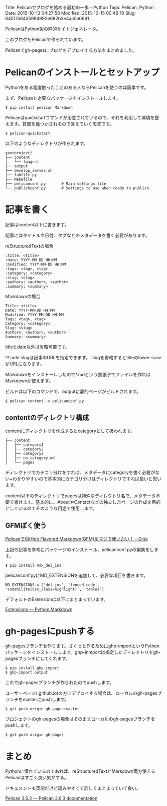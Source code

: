Title: Pelicanでブログを始める最初の一歩 - Python
Tags: Pelican, Python
Date: 2015-10-13 04:27:58
Modified: 2015-10-15 00:46:10
Slug: 64517d8435994992e682b3e4aa0a0661

PelicanはPython製の静的サイトジェネレータ。

このブログもPelicanで作られています。

Pelicanでgh-pagesにブログをデプロイする方法をまとめました。

# Pelicanのインストールとセットアップ

Pythonをある程度触ったことのある人ならPelicanを使うのは簡単です。

まず、Pelicanと必要なパッケージをインストールします。

```
$ pip install pelican Markdown
```

Pelicanはquickstartコマンドが用意されているので、それを利用して環境を整えます。質問を幾つかされるので答えていく形式です。

```
$ pelican-quickstart
```

以下のようなディレクトリが作られます。

```
yourproject/
├── content
│   └── (pages)
├── output
├── develop_server.sh
├── fabfile.py
├── Makefile
├── pelicanconf.py       # Main settings file
└── publishconf.py       # Settings to use when ready to publish
```

# 記事を書く

記事はcontent以下に書きます。

記事にはタイトルや日付、タグなどのメタデータを書く必要があります。

reStructuredTextの場合

```
:title: <title>
:date: YYYY-MM-DD HH:MM
:modified: YYYY-MM-DD HH:MM
:tags: <tag>, <tag>
:category: <category>
:slug: <slug>
:authors: <author>, <author>
:summary: <summary>
```

Markdownの場合

```
Title: <title>
Date: YYYY-MM-DD HH:MM
Modified: YYYY-MM-DD HH:MM
Tags: <tag>, <tag>
Category: <category>
Slug: <slug>
Authors: <author>, <author>
Summary: <summary>
```

titleとdate以外は省略可能です。

!!! note
    slugは記事のURLを指定できます。
    slugを省略するとtitleのlower-caseがURLになります。

Markdownをインストールしたので*.mdという拡張子でファイルを作ればMarkdownが使えます。

ビルドは以下のコマンドで、outputに静的ページがビルドされます。

```
$ pelican content -s pelicanconf.py
```

## contentのディレクトリ構成

contentにディレクトリを作成するとcategoryとして扱われます。

```
├── content
│   ├── category1
│   ├── category2
│   ├── category3
│   ├── no_category.md
│   └── pages
```

ディレクトリでカテゴリ分けをすれば、メタデータにcategoryを書く必要がない+わかりやすいので基本的にカテゴリ分けはディレクトリですれば良いと思います。

content以下のディレクトリでpagesは特殊なディレクトリ名で、メタデータ不要で書けます。基本的に、AboutやContactなどの独立したページの作成を目的としているのでそのような用途で使用します。

## GFMぽく使う

[PelicanでGitHub Flavored Markdown(GFM)をマジで使いたい！ - Qiita](http://qiita.com/5t111111/items/d745af778969bf00f038 "PelicanでGitHub Flavored Markdown(GFM)をマジで使いたい！ - Qiita")

上記の記事を参考にパッケージのインストール、pelicanconf.pyの編集をします。

```
$ pip install mdx_del_ins
```

pelicanconf.pyにMD_EXTENSIONを追加して、必要な項目を書きます。

```
MD_EXTENSIONS = ['del_ins', 'fenced_code', 'codehilite(css_class=highlight)', 'tables']
```

デフォルトのExtensionは以下にまとまっています。

[Extensions — Python Markdown](http://pythonhosted.org/Markdown/extensions/ "Extensions — Python Markdown")

# gh-pagesにpushする

gh-pagesブランチを作ります。さくっと作るためにghp-importというPythonパッケージをインストールします。ghp-inmportは指定したディレクトリをgh-pagesブランチにしてくれます。

```
$ pip install ghp-import
$ ghp-import output
```

これでgh-pagesブランチが作られたのでpushします。

ユーザーページ(<username>.github.io)の方にデプロイする場合は、ローカルのgh-pagesブランチをmasterにpushします。

```
$ git push origin gh-pages:master
```

プロジェクトのgh-pagesの場合はそのままローカルのgh-pagesブランチをpushします。

```
$ git push origin gh-pages
```

# まとめ

Pythonに慣れているのであれば、reStructuredTextとMarkdown両方使えるPelicanはすごく良い気がする。

ドキュメントも英語だけど読みやすくて詳しくまとまっていて良い。

[Pelican 3.6.3 — Pelican 3.6.3 documentation](http://docs.getpelican.com/en/3.6.3/index.html "Pelican 3.6.3 — Pelican 3.6.3 documentation")
